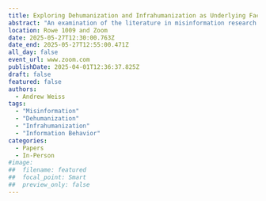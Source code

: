 ```yaml
---
title: Exploring Dehumanization and Infrahumanization as Underlying Factors in Misinformation Belief and Spread 
abstract: "An examination of the literature in misinformation research shows a gap in the area of dehumanization and the related phenomenon of infrahumanization, each of which demonstrates how individuals reduce the human characteristics of others in blatant or subtle ways. This paper examines dehumanizing and infrahumanizing behavior as potential motives and user characteristics in the spread of and belief in misinformation. It is theorized that attitudes expressed against outgroup members reflect the degree to which one infrahumanizes others, with the result that one might more willingly believe and spread misinformation about a targeted outgroup. This paper contributes to the literature in its suggestion of a novel and understudied area in misinformation, identifying key concepts and important considerations for advancing the field of misinformation studies."
location: Rowe 1009 and Zoom
date: 2025-05-27T12:30:00.763Z
date_end: 2025-05-27T12:55:00.471Z
all_day: false
event_url: www.zoom.com
publishDate: 2025-04-01T12:36:37.825Z
draft: false
featured: false
authors:
  - Andrew Weiss
tags:
  - "Misinformation"
  - "Dehumanization"
  - "Infrahumanization"
  - "Information Behavior"
categories:
  - Papers
  - In-Person
#image:
##  filename: featured
##  focal_point: Smart
##  preview_only: false
---
```

